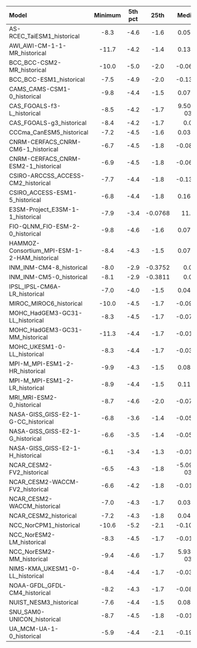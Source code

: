 Model | Minimum | 5th pct | 25th | Median | 75th | 95th pct | Maximum
 :-- |  :--:  |  :--:  |  :--:  |  :--:  |  :--:  |  :--:  |  :--: 
AS-RCEC_TaiESM1_historical |    -8.3 |    -4.6 |    -1.6 |  0.0508 |     1.9 |     5.7 |    -8.3
AWI_AWI-CM-1-1-MR_historical |   -11.7 |    -4.2 |    -1.4 |  0.1339 |     1.8 |     5.1 |    -8.6
BCC_BCC-CSM2-MR_historical |   -10.0 |    -5.0 |    -2.0 | -0.0661 |     2.0 |     6.1 |    -9.1
BCC_BCC-ESM1_historical |    -7.5 |    -4.9 |    -2.0 | -0.1312 |     1.9 |     5.8 |    -7.5
CAMS_CAMS-CSM1-0_historical |    -9.8 |    -4.4 |    -1.5 |  0.0798 |     1.7 |     5.4 |    -8.9
CAS_FGOALS-f3-L_historical |    -8.5 |    -4.2 |    -1.7 |  9.50e-03 |     1.9 |     4.9 |    -7.3
CAS_FGOALS-g3_historical |    -8.4 |    -4.2 |    -1.7 | 0.0 |     1.9 |     4.7 |    -7.4
CCCma_CanESM5_historical |    -7.2 |    -4.5 |    -1.6 |  0.0370 |     1.8 |     5.3 |    -7.2
CNRM-CERFACS_CNRM-CM6-1_historical |    -6.7 |    -4.5 |    -1.8 | -0.0833 |     1.7 |     4.6 |    -6.7
CNRM-CERFACS_CNRM-ESM2-1_historical |    -6.9 |    -4.5 |    -1.8 | -0.0677 |     1.7 |     4.6 |    -6.9
CSIRO-ARCCSS_ACCESS-CM2_historical |    -7.7 |    -4.4 |    -1.8 | -0.1305 |     1.8 |     4.9 |    -7.2
CSIRO_ACCESS-ESM1-5_historical |    -6.8 |    -4.4 |    -1.8 |  0.1631 |     2.4 |     5.2 |    -6.3
E3SM-Project_E3SM-1-1_historical |    -7.9 |    -3.4 | -0.0768 |    11.4 |  9.97e+36 |  9.97e+36 |    -6.4
FIO-QLNM_FIO-ESM-2-0_historical |    -9.8 |    -4.6 |    -1.6 |  0.0752 |     2.0 |     5.8 |    -8.8
HAMMOZ-Consortium_MPI-ESM-1-2-HAM_historical |    -8.4 |    -4.3 |    -1.5 |  0.0722 |     1.8 |     5.3 |    -7.4
INM_INM-CM4-8_historical |    -8.0 |    -2.9 | -0.3752 | 0.0 |  0.3386 |     3.5 |    -7.1
INM_INM-CM5-0_historical |    -8.1 |    -2.9 | -0.3811 | 0.0 |  0.3517 |     3.5 |    -7.1
IPSL_IPSL-CM6A-LR_historical |    -7.0 |    -4.0 |    -1.5 |  0.0428 |     1.7 |     4.9 |    -7.0
MIROC_MIROC6_historical |   -10.0 |    -4.5 |    -1.7 | -0.0941 |     1.6 |     4.8 |    -8.7
MOHC_HadGEM3-GC31-LL_historical |    -8.3 |    -4.5 |    -1.7 | -0.0744 |     1.8 |     4.9 |    -7.8
MOHC_HadGEM3-GC31-MM_historical |   -11.3 |    -4.4 |    -1.7 | -0.0163 |     1.9 |     5.0 |    -8.7
MOHC_UKESM1-0-LL_historical |    -8.3 |    -4.4 |    -1.7 | -0.0390 |     1.8 |     4.9 |    -8.1
MPI-M_MPI-ESM1-2-HR_historical |    -9.9 |    -4.3 |    -1.5 |  0.0808 |     1.8 |     5.1 |    -8.3
MPI-M_MPI-ESM1-2-LR_historical |    -8.9 |    -4.4 |    -1.5 |  0.1181 |     1.8 |     5.3 |    -7.8
MRI_MRI-ESM2-0_historical |    -8.7 |    -4.6 |    -2.0 | -0.0757 |     2.1 |     5.4 |    -7.5
NASA-GISS_GISS-E2-1-G-CC_historical |    -6.8 |    -3.6 |    -1.4 | -0.0566 |     1.3 |     3.7 |    -6.1
NASA-GISS_GISS-E2-1-G_historical |    -6.6 |    -3.5 |    -1.4 | -0.0542 |     1.3 |     3.7 |    -6.2
NASA-GISS_GISS-E2-1-H_historical |    -6.1 |    -3.4 |    -1.3 | -0.0144 |     1.3 |     3.6 |    -5.7
NCAR_CESM2-FV2_historical |    -6.5 |    -4.3 |    -1.8 | -5.09e-03 |     2.1 |     5.1 |    -5.7
NCAR_CESM2-WACCM-FV2_historical |    -6.6 |    -4.2 |    -1.8 | -0.0176 |     2.0 |     5.1 |    -5.9
NCAR_CESM2-WACCM_historical |    -7.0 |    -4.3 |    -1.7 |  0.0347 |     2.2 |     5.3 |    -7.0
NCAR_CESM2_historical |    -7.2 |    -4.3 |    -1.8 |  0.0446 |     2.2 |     5.3 |    -6.6
NCC_NorCPM1_historical |   -10.6 |    -5.2 |    -2.1 | -0.1072 |     2.2 |     6.6 |    -8.6
NCC_NorESM2-LM_historical |    -8.3 |    -4.5 |    -1.7 | -0.0134 |     1.9 |     6.0 |    -7.2
NCC_NorESM2-MM_historical |    -9.4 |    -4.6 |    -1.7 |  5.93e-03 |     1.9 |     5.9 |    -8.3
NIMS-KMA_UKESM1-0-LL_historical |    -8.4 |    -4.4 |    -1.7 | -0.0344 |     1.8 |     4.9 |    -8.0
NOAA-GFDL_GFDL-CM4_historical |    -8.2 |    -4.3 |    -1.7 | -0.0884 |     1.7 |     5.1 |    -7.8
NUIST_NESM3_historical |    -7.6 |    -4.4 |    -1.5 |  0.0856 |     1.8 |     5.2 |    -7.6
SNU_SAM0-UNICON_historical |    -8.7 |    -4.5 |    -1.8 | -0.0131 |     2.2 |     5.5 |    -7.1
UA_MCM-UA-1-0_historical |    -5.9 |    -4.4 |    -2.1 | -0.1920 |     1.9 |     4.5 |    -5.9
